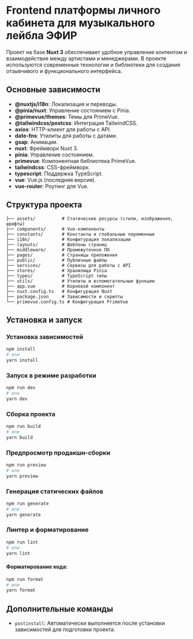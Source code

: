 # Frontend платформы личного кабинета для музыкального лейбла ЭФИР

Проект на базе **Nuxt 3** обеспечивает удобное управление контентом и взаимодействие между артистами и менеджерами. В
проекте используются современные технологии и библиотеки для создания отзывчивого и функционального интерфейса.

## Основные зависимости

- **@nuxtjs/i18n**: Локализация и переводы.
- **@pinia/nuxt**: Управление состоянием с Pinia.
- **@primevue/themes**: Темы для PrimeVue.
- **@tailwindcss/postcss**: Интеграция TailwindCSS.
- **axios**: HTTP-клиент для работы с API.
- **date-fns**: Утилиты для работы с датами.
- **gsap**: Анимации.
- **nuxt**: Фреймворк Nuxt 3.
- **pinia**: Управление состоянием.
- **primevue**: Компонентная библиотека PrimeVue.
- **tailwindcss**: CSS-фреймворк.
- **typescript**: Поддержка TypeScript.
- **vue**: Vue.js (последняя версия).
- **vue-router**: Роутинг для Vue.

## Структура проекта

```
├── assets/          # Статические ресурсы (стили, изображения, шрифты)
├── components/      # Vue-компоненты
├── constants/       # Константы и глобальные переменные
├── i18n/            # Конфигурация локализации
├── layouts/         # Шаблоны страниц
├── middleware/      # Промежуточное ПО
├── pages/           # Страницы приложения
├── public/          # Публичные файлы
├── services/        # Сервисы для работы с API
├── stores/          # Хранилища Pinia
├── types/           # TypeScript типы
├── utils/           # Утилиты и вспомогательные функции
├── app.vue          # Корневой компонент
├── nuxt.config.ts   # Конфигурация Nuxt
├── package.json     # Зависимости и скрипты
└── primevue.config.ts # Конфигурация PrimeVue
```

## Установка и запуск

### Установка зависимостей

```bash
npm install
# или
yarn install
```

### Запуск в режиме разработки

```bash
npm run dev
# или
yarn dev
```

### Сборка проекта

```bash
npm run build
# или
yarn build
```

### Предпросмотр продакшн-сборки

```bash
npm run preview
# или
yarn preview
```

### Генерация статических файлов

```bash
npm run generate
# или
yarn generate
```

### Линтер и форматирование

```bash
npm run lint
# или
yarn lint
```

#### Форматирование кода:

```bash
npm run format
# или
yarn format
```

## Дополнительные команды

- `postinstall`: Автоматически выполняется после установки зависимостей для подготовки проекта.
